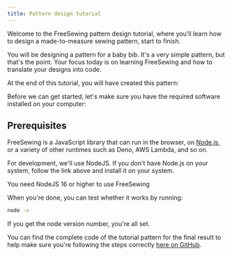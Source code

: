```yaml
---
title: Pattern design tutorial
---
```


Welcome to the FreeSewing pattern design tutorial, where you'll learn how to
design a made-to-measure sewing pattern, start to finish.

You will be designing a pattern for a baby bib. It's a very simple pattern, but
that's the point.  Your focus today is on learning FreeSewing and how to
translate your designs into code.

At the end of this tutorial, you will have created this pattern:

<Examples part="tutorial.step11" caption="Your end result" />

Before we can get started, let's make sure you have the required software
installed on your computer:

## Prerequisites

FreeSewing is a JavaScript library that can run in the browser, on
[Node.js](https://nodejs.org/), or a variety of other runtimes such as Deno,
AWS Lambda, and so on.

For development, we'll use NodeJS. If you don't have Node.js on your system,
follow the link above and install it on your system.

<Tip compact>You need NodeJS 16 or higher to use FreeSewing</Tip>

When you're done, you can test whether it works by running:

```sh
node -v
```

If you get the node version number, you're all set.

You can find the complete code of the tutorial pattern for the final result to
help make sure you're following the steps correctly [here on
GitHub](https://github.com/freesewing/freesewing/blob/develop/designs/tutorial/src/bib.mjs).
